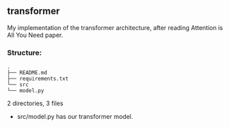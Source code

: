 ## transformer

My implementation of the transformer architecture,
after reading Attention is All You Need paper.

### Structure:

```
.
├── README.md
├── requirements.txt
└── src
└── model.py
```

2 directories, 3 files

- src/model.py has our transformer model.
